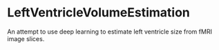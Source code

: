 # LeftVentricleVolumeEstimation
An attempt to use deep learning to estimate left ventricle size from fMRI image slices.
